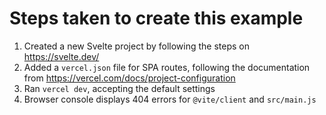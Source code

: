 # Steps taken to create this example

1. Created a new Svelte project by following the steps on https://svelte.dev/
2. Added a `vercel.json` file for SPA routes, following the documentation from https://vercel.com/docs/project-configuration
3. Ran `vercel dev`, accepting the default settings
4. Browser console displays 404 errors for `@vite/client` and `src/main.js`


